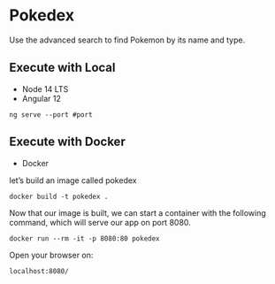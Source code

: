# Pokedex

Use the advanced search to find Pokemon by its name and type. 

## Execute with Local

* Node 14 LTS
* Angular 12

` ng serve --port #port `

## Execute with Docker

* Docker

let’s build an image called pokedex

` docker build -t pokedex . `

Now that our image is built, we can start a container with the following command, which will serve our app on port 8080.

` docker run --rm -it -p 8080:80 pokedex `

Open your browser on:

`localhost:8080/`